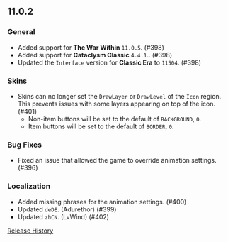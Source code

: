 ## 11.0.2

### General

- Added support for **The War Within** `11.0.5`. (#398)
- Added support for **Cataclysm Classic** `4.4.1`.. (#398)
- Updated the `Interface` version for **Classic Era** to `11504`. (#398)

### Skins

- Skins can no longer set the `DrawLayer` or `DrawLevel` of the `Icon` region. This prevents issues with some layers appearing on top of the icon. (#401)
  - Non-item buttons will be set to the default of `BACKGROUND`, `0`.
  - Item buttons will be set to the default of `BORDER`, `0`.

### Bug Fixes

- Fixed an issue that allowed the game to override animation settings. (#396)

### Localization

- Added missing phrases for the animation settings. (#400)
- Updated `deDE`. (Adurethor) (#399)
- Updated `zhCN`. (LvWind) (#402)

[Release History](https://github.com/SFX-WoW/Masque/wiki/History)
